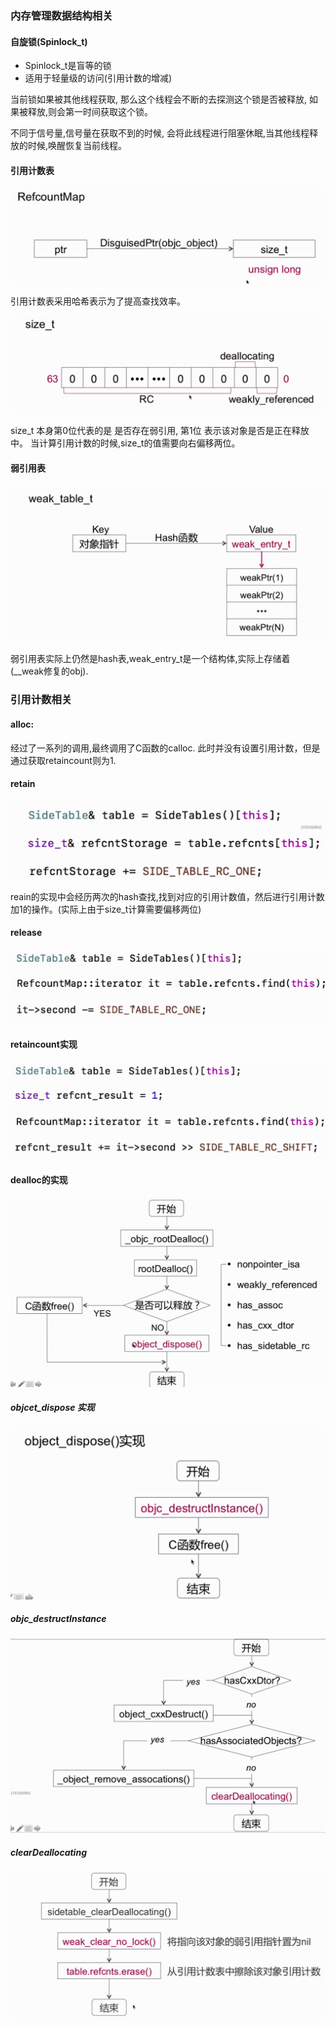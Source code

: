 ### 内存管理数据结构相关

#### 自旋锁(Spinlock_t)

*  Spinlock_t是盲等的锁
*  适用于轻量级的访问(引用计数的增减)

当前锁如果被其他线程获取, 那么这个线程会不断的去探测这个锁是否被释放, 如果被释放,则会第一时间获取这个锁。

不同于信号量,信号量在获取不到的时候, 会将此线程进行阻塞休眠,当其他线程释放的时候,唤醒恢复当前线程。



#### 引用计数表

![](./img/Snip20190304_106.png)

引用计数表采用哈希表示为了提高查找效率。

![](./img/Snip20190304_107.png)

size_t 本身第0位代表的是 是否存在弱引用, 第1位 表示该对象是否是正在释放中。
当计算引用计数的时候,size_t的值需要向右偏移两位。

#### 弱引用表
![](./img/15517087855165.jpg)

弱引用表实际上仍然是hash表,weak_entry_t是一个结构体,实际上存储着 (__weak修复的obj).





### 引用计数相关

#### alloc:
 经过了一系列的调用,最终调用了C函数的calloc. 此时并没有设置引用计数，但是通过获取retaincount则为1.
 
#### retain
 ![](./img/Snip20190304_109.png)
 
 reain的实现中会经历两次的hash查找,找到对应的引用计数值，然后进行引用计数加1的操作。(实际上由于size_t计算需要偏移两位)
 
#### release
 ![](./img/Snip20190304_110.png)
 
#### retaincount实现

 ![](./img/Snip20190304_111.png)
 
#### dealloc的实现
 ![](./img/Snip20190304_112.png)
 
 
##### objcet_dispose 实现
 
 ![](./img/Snip20190304_113.png)
 
##### objc_destructInstance
 ![](./img/Snip20190304_114.png)
 
##### clearDeallocating

  ![](./img/Snip20190304_121.png)